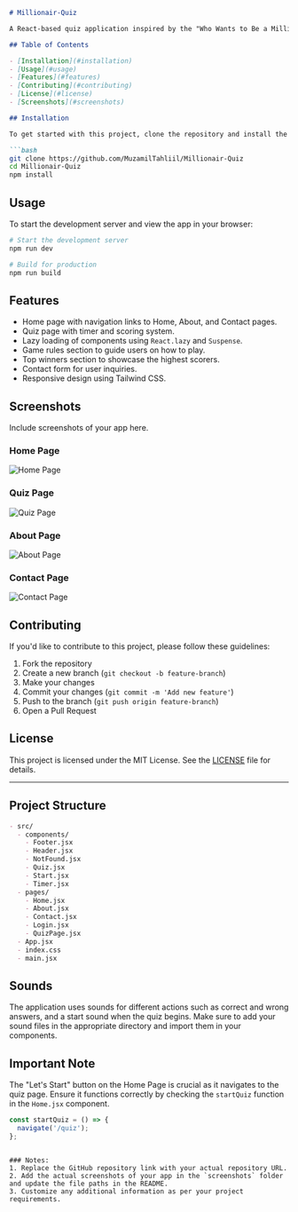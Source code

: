```markdown
# Millionair-Quiz

A React-based quiz application inspired by the "Who Wants to Be a Millionaire?" TV show. Test your knowledge with our exciting quiz, compete with friends, and see who scores the highest!

## Table of Contents

- [Installation](#installation)
- [Usage](#usage)
- [Features](#features)
- [Contributing](#contributing)
- [License](#license)
- [Screenshots](#screenshots)

## Installation

To get started with this project, clone the repository and install the dependencies:

```bash
git clone https://github.com/MuzamilTahliil/Millionair-Quiz
cd Millionair-Quiz
npm install
```

## Usage

To start the development server and view the app in your browser:

```bash
# Start the development server
npm run dev

# Build for production
npm run build

```

## Features

- Home page with navigation links to Home, About, and Contact pages.
- Quiz page with timer and scoring system.
- Lazy loading of components using `React.lazy` and `Suspense`.
- Game rules section to guide users on how to play.
- Top winners section to showcase the highest scorers.
- Contact form for user inquiries.
- Responsive design using Tailwind CSS.

## Screenshots

Include screenshots of your app here.

### Home Page
![Home Page](screenshots/home.png)

### Quiz Page
![Quiz Page](screenshots/quiz.png)

### About Page
![About Page](screenshots/about.png)

### Contact Page
![Contact Page](screenshots/contact.png)

## Contributing

If you'd like to contribute to this project, please follow these guidelines:

1. Fork the repository
2. Create a new branch (`git checkout -b feature-branch`)
3. Make your changes
4. Commit your changes (`git commit -m 'Add new feature'`)
5. Push to the branch (`git push origin feature-branch`)
6. Open a Pull Request

## License

This project is licensed under the MIT License. See the [LICENSE](LICENSE) file for details.

---

## Project Structure

```markdown
- src/
  - components/
    - Footer.jsx
    - Header.jsx
    - NotFound.jsx
    - Quiz.jsx
    - Start.jsx
    - Timer.jsx
  - pages/
    - Home.jsx
    - About.jsx
    - Contact.jsx
    - Login.jsx
    - QuizPage.jsx
  - App.jsx
  - index.css
  - main.jsx
```

## Sounds

The application uses sounds for different actions such as correct and wrong answers, and a start sound when the quiz begins. Make sure to add your sound files in the appropriate directory and import them in your components.

## Important Note

The "Let's Start" button on the Home Page is crucial as it navigates to the quiz page. Ensure it functions correctly by checking the `startQuiz` function in the `Home.jsx` component.

```javascript
const startQuiz = () => {
  navigate('/quiz');
};
```
```

### Notes:
1. Replace the GitHub repository link with your actual repository URL.
2. Add the actual screenshots of your app in the `screenshots` folder and update the file paths in the README.
3. Customize any additional information as per your project requirements.
```

